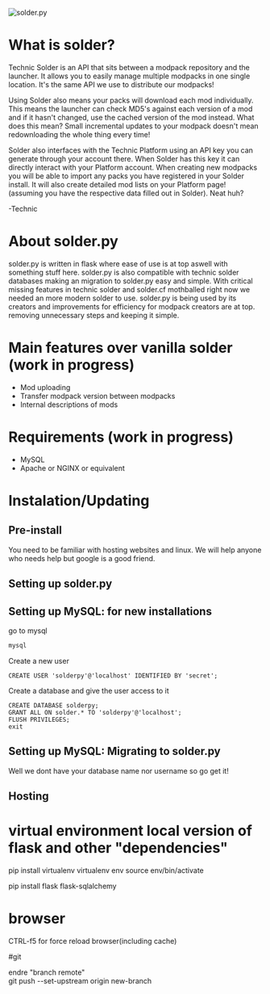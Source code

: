![solder.py](https://files.thorfusion.com/images/solderwhite.py.png)

# What is solder?
Technic Solder is an API that sits between a modpack repository and the launcher. It allows you to easily manage multiple modpacks in one single location. It's the same API we use to distribute our modpacks!

Using Solder also means your packs will download each mod individually. This means the launcher can check MD5's against each version of a mod and if it hasn't changed, use the cached version of the mod instead. What does this mean? Small incremental updates to your modpack doesn't mean redownloading the whole thing every time!

Solder also interfaces with the Technic Platform using an API key you can generate through your account there. When Solder has this key it can directly interact with your Platform account. When creating new modpacks you will be able to import any packs you have registered in your Solder install. It will also create detailed mod lists on your Platform page! (assuming you have the respective data filled out in Solder). Neat huh?

-Technic

# About solder.py
solder.py is written in flask where ease of use is at top aswell with something stuff here. solder.py is also compatible with technic solder databases making an migration to solder.py easy and simple. With critical missing features in technic solder and solder.cf mothballed right now we needed an more modern solder to use. solder.py is being used by its creators and improvements for efficiency for modpack creators are at top. removing unnecessary steps and keeping it simple.

# Main features over vanilla solder (work in progress)
+ Mod uploading
+ Transfer modpack version between modpacks
+ Internal descriptions of mods

# Requirements (work in progress)
+ MySQL
+ Apache or NGINX or equivalent

# Instalation/Updating

## Pre-install
You need to be familiar with hosting websites and linux. We will help anyone who needs help but google is a good friend.

## Setting up solder.py

## Setting up MySQL: for new installations
go to mysql
```bash
mysql
```
Create a new user
```mysql
CREATE USER 'solderpy'@'localhost' IDENTIFIED BY 'secret';
```
Create a database and give the user access to it
```mysql
CREATE DATABASE solderpy;
GRANT ALL ON solder.* TO 'solderpy'@'localhost';
FLUSH PRIVILEGES;
exit
```

## Setting up MySQL: Migrating to solder.py
Well we dont have your database name nor username so go get it!

## Hosting

# virtual environment local version of flask and other "dependencies"

pip install virtualenv
virtualenv env
source env/bin/activate

pip install flask flask-sqlalchemy

# browser

CTRL-f5 for force reload browser(including cache)

#git

endre "branch remote" <br >
git push --set-upstream origin new-branch
